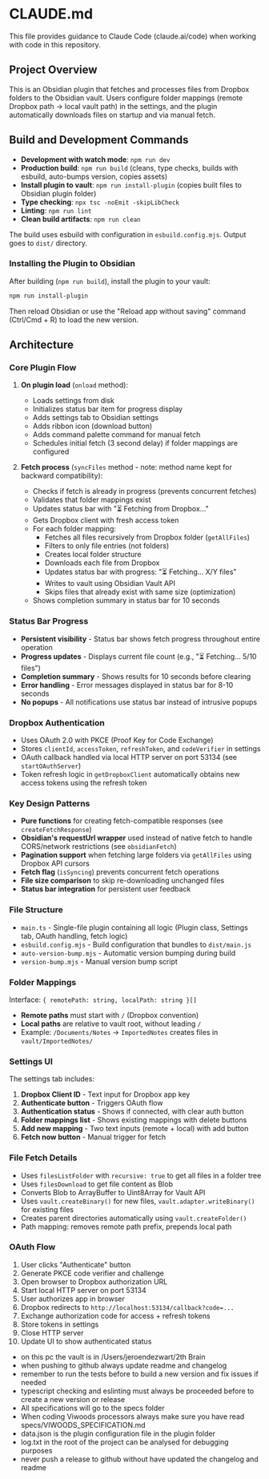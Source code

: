 # CLAUDE.md

This file provides guidance to Claude Code (claude.ai/code) when working with code in this repository.

## Project Overview

This is an Obsidian plugin that fetches and processes files from Dropbox folders to the Obsidian vault. Users configure folder mappings (remote Dropbox path → local vault path) in the settings, and the plugin automatically downloads files on startup and via manual fetch.

## Build and Development Commands

- **Development with watch mode**: `npm run dev`
- **Production build**: `npm run build` (cleans, type checks, builds with esbuild, auto-bumps version, copies assets)
- **Install plugin to vault**: `npm run install-plugin` (copies built files to Obsidian plugin folder)
- **Type checking**: `npx tsc -noEmit -skipLibCheck`
- **Linting**: `npm run lint`
- **Clean build artifacts**: `npm run clean`

The build uses esbuild with configuration in `esbuild.config.mjs`. Output goes to `dist/` directory.

### Installing the Plugin to Obsidian

After building (`npm run build`), install the plugin to your vault:

```bash
npm run install-plugin
```

Then reload Obsidian or use the "Reload app without saving" command (Ctrl/Cmd + R) to load the new version.

## Architecture

### Core Plugin Flow

1. **On plugin load** (`onload` method):
   - Loads settings from disk
   - Initializes status bar item for progress display
   - Adds settings tab to Obsidian settings
   - Adds ribbon icon (download button)
   - Adds command palette command for manual fetch
   - Schedules initial fetch (3 second delay) if folder mappings are configured

2. **Fetch process** (`syncFiles` method - note: method name kept for backward compatibility):
   - Checks if fetch is already in progress (prevents concurrent fetches)
   - Validates that folder mappings exist
   - Updates status bar with "⏳ Fetching from Dropbox..."
   - Gets Dropbox client with fresh access token
   - For each folder mapping:
     - Fetches all files recursively from Dropbox folder (`getAllFiles`)
     - Filters to only file entries (not folders)
     - Creates local folder structure
     - Downloads each file from Dropbox
     - Updates status bar with progress: "⏳ Fetching... X/Y files"
     - Writes to vault using Obsidian Vault API
     - Skips files that already exist with same size (optimization)
   - Shows completion summary in status bar for 10 seconds

### Status Bar Progress

- **Persistent visibility** - Status bar shows fetch progress throughout entire operation
- **Progress updates** - Displays current file count (e.g., "⏳ Fetching... 5/10 files")
- **Completion summary** - Shows results for 10 seconds before clearing
- **Error handling** - Error messages displayed in status bar for 8-10 seconds
- **No popups** - All notifications use status bar instead of intrusive popups

### Dropbox Authentication

- Uses OAuth 2.0 with PKCE (Proof Key for Code Exchange)
- Stores `clientId`, `accessToken`, `refreshToken`, and `codeVerifier` in settings
- OAuth callback handled via local HTTP server on port 53134 (see `startOAuthServer`)
- Token refresh logic in `getDropboxClient` automatically obtains new access tokens using the refresh token

### Key Design Patterns

- **Pure functions** for creating fetch-compatible responses (see `createFetchResponse`)
- **Obsidian's requestUrl wrapper** used instead of native fetch to handle CORS/network restrictions (see `obsidianFetch`)
- **Pagination support** when fetching large folders via `getAllFiles` using Dropbox API cursors
- **Fetch flag** (`isSyncing`) prevents concurrent fetch operations
- **File size comparison** to skip re-downloading unchanged files
- **Status bar integration** for persistent user feedback

### File Structure

- `main.ts` - Single-file plugin containing all logic (Plugin class, Settings tab, OAuth handling, fetch logic)
- `esbuild.config.mjs` - Build configuration that bundles to `dist/main.js`
- `auto-version-bump.mjs` - Automatic version bumping during build
- `version-bump.mjs` - Manual version bump script

### Folder Mappings

Interface: `{ remotePath: string, localPath: string }[]`

- **Remote paths** must start with `/` (Dropbox convention)
- **Local paths** are relative to vault root, without leading `/`
- Example: `/Documents/Notes` → `ImportedNotes` creates files in `vault/ImportedNotes/`

### Settings UI

The settings tab includes:
1. **Dropbox Client ID** - Text input for Dropbox app key
2. **Authenticate button** - Triggers OAuth flow
3. **Authentication status** - Shows if connected, with clear auth button
4. **Folder mappings list** - Shows existing mappings with delete buttons
5. **Add new mapping** - Two text inputs (remote + local) with add button
6. **Fetch now button** - Manual trigger for fetch

### File Fetch Details

- Uses `filesListFolder` with `recursive: true` to get all files in a folder tree
- Uses `filesDownload` to get file content as Blob
- Converts Blob to ArrayBuffer to Uint8Array for Vault API
- Uses `vault.createBinary()` for new files, `vault.adapter.writeBinary()` for existing files
- Creates parent directories automatically using `vault.createFolder()`
- Path mapping: removes remote path prefix, prepends local path

### OAuth Flow

1. User clicks "Authenticate" button
2. Generate PKCE code verifier and challenge
3. Open browser to Dropbox authorization URL
4. Start local HTTP server on port 53134
5. User authorizes app in browser
6. Dropbox redirects to `http://localhost:53134/callback?code=...`
7. Exchange authorization code for access + refresh tokens
8. Store tokens in settings
9. Close HTTP server
10. Update UI to show authenticated status
- on this pc the vault is in /Users/jeroendezwart/2th Brain
- when pushing to github always update readme and changelog
- remember to run the tests before to build a new version and fix issues if needed
- typescript checking and eslinting must always be proceeded before to create a new version or release
- All specifications will go to the specs folder
- When coding Viwoods processors always make sure you have read specs/VIWOODS_SPECIFICATION.md
- data.json is the plugin configuration file in the plugin folder
- log.txt in the root of the project can be analysed for debugging purposes
- never push a release to github without have updated the changelog and readme